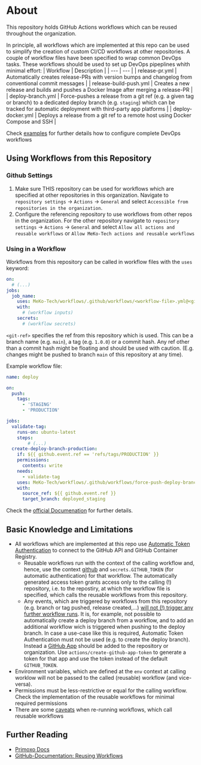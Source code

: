 # About

This repository holds GitHub Actions workflows which can be reused throughout the organization. 

In principle, all workflows which are implemented at this repo can be used to simplify the creation of custom CI/CD workflows at other repositories. A couple of workflow files have been specified to wrap common DevOps tasks. These workflows should be used to set up DevOps pipeplines whith minimal effort:
| Workflow | Description |
| --- | --- |
| release-pr.yml | Automatically creates release-PRs with version bumps and changelog from conventional commit messages |
| release-build-push.yml | Creates a new release and builds and pushes a Docker Image after merging a release-PR  |
| deploy-branch.yml | Force-pushes a release from a git ref (e.g. a given tag or branch) to a dedicated deploy branch (e.g. `staging`) which can be tracked for automatic deployment with third-party app platforms |
| deploy-docker.yml | Deploys a release from a git ref to a remote host using Docker Compose and SSH |

Check [examples](https://github.com/MeKo-Tech/workflows/tree/main/examples) for further details how to configure complete DevOps workflows

## Using Workflows from this Repository

### Github Settings
1. Make sure THIS repository can be used for workflows which are specified at other repositories in this organization. Navigate to `repository settings` -> `Actions` -> `General` and select `Accessible from repositories in the organization`.
2. Configure the referencing repository to use workflows from other repos in the organization. For the other repository navigate to `repository settings` -> `Actions` -> `General` and select `Allow all actions and reusable workflows` or `Allow MeKo-Tech actions and reusable workflows`

### Using in a Workflow

Workflows from this repository can be called in workflow files with the `uses` keyword:
```yaml	
on:
  # (...)
jobs:
  job_name:
    uses: MeKo-Tech/workflows/.github/workflows/<workflow-file>.yml@<git-ref>
    with:
      # (workflow inputs)
    secrets:
      # (workflow secrets)
```
`<git-ref>` specifies the ref from this repository which is used. This can be a branch name (e.g. `main`), a tag (e.g. `1.0.0`) or a commit hash. 
Any ref other than a commit hash might be floating and should be used with caution. (E.g. changes might be pushed to branch `main` of this repository at any time).

Example workflow file:
```yaml	
name: deploy

on:
  push:
    tags:
      - 'STAGING'
      - 'PRODUCTION'

jobs:
  validate-tag:
    runs-on: ubuntu-latest
    steps:
        # (...)
  create-deploy-branch-production:
    if: ${{ github.event.ref == 'refs/tags/PRODUCTION' }}
    permissions:
      contents: write
    needs:
      - validate-tag
    uses: MeKo-Tech/workflows/.github/workflows/force-push-deploy-branch.yml@main
    with:
      source_ref: ${{ github.event.ref }}
      target_branch: deployed_staging 
```

Check the [official Documenation](https://docs.github.com/de/actions/using-workflows/reusing-workflows#calling-a-reusable-workflow) for further details.

## Basic Knowledge and Limitations

* All workflows which are implemented at this repo use [Automatic Token Authentication](https://docs.github.com/en/actions/security-guides/automatic-token-authentication) to connect to the GitHub API and GitHub Container Registry. 
  * Reusable workflows run with the context of the calling workflow and, hence, use the context [github](https://docs.github.com/de/actions/learn-github-actions/contexts#github-context) and `secrets.GITHUB_TOKEN` (for automatic authentication) for that workflow. The automatically generated access token grants access only to the calling (!) repository, i.e. to the repostiry, at which the workflow file is specified, which calls the reusable workflows from this repository.
  * Any events, which are triggered by workflows from this repository (e.g. branch or tag pushed, release created,...) [will not (!) trigger any further workflow runs](https://docs.github.com/en/actions/security-guides/automatic-token-authentication). It is, for example, not possible to automatically create a deploy branch from a workflow, and to add an additional workflow wich is triggered when pushing to the deploy branch.
  In case a use-case like this is required, Automatic Token Authentication must not be used (e.g. to create the deploy branch). Instead a [GitHub App](https://docs.github.com/en/apps/creating-github-apps/authenticating-with-a-github-app/making-authenticated-api-requests-with-a-github-app-in-a-github-actions-workflow) should be added to the repository or organization. Use `actions/create-github-app-token` to generate a token for that app and use the token instead of the default `GITHUB_TOKEN`.
* Environment variables, which are defined at the `env` context at calling worklow will not be passed to the called (reusable) workflow (and vice-versa).
* Permissions must be less-restrictive or equal for the calling workflow. Check the implementation of the reusable workflows for minimal required permissions
* There are some [caveats](https://docs.github.com/de/actions/using-workflows/reusing-workflows#re-running-workflows-and-jobs-with-reusable-workflows) when re-running workflows, which call reusable workflows

## Further Reading

* [Primoxo Docs](https://github.com/Primoxo/docs/tree/main/docs/ci_cd)
* [GitHub-Documentation: Reusing Workflows](https://docs.github.com/de/actions/using-workflows/reusing-workflows)
